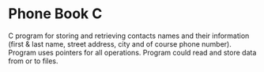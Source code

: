 # Phone Book C

C program for storing and retrieving contacts names and their information (first & last name, street address, city and of course phone number).
Program uses pointers for all operations.
Program could read and store data from or to files.
